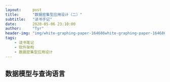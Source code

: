 ```yaml
---
layout:     post
title:      "数据密集型应用设计（二）"
subtitle:   "读书手记"
date:       2020-05-06 23:10:00
author:     "Tyr"
header-img: "img/white-graphing-paper-164686white-graphing-paper-164686.jpg"
tags:
    - 读书笔记
    - 软件架构
    - 数据密集型应用设计
---
```


## 数据模型与查询语言

